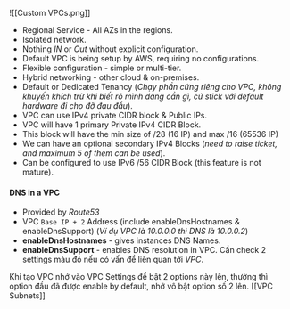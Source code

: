 ![[Custom VPCs.png]]
- Regional Service - All AZs in the regions.
- Isolated network.
- Nothing *IN* or *Out* without explicit configuration.
- Default VPC is being setup by AWS, requiring no configurations.
- Flexible configuration - simple or multi-tier.
- Hybrid networking - other cloud & on-premises.
- Default or Dedicated Tenancy (*Chạy phần cứng riêng cho VPC, không khuyến khích trừ khi biết rõ mình đang cần gì, cứ stick với default hardware đi cho đỡ đau đầu*).
- VPC can use IPv4 private CIDR block & Public IPs.
- VPC will have 1 primary Private IPv4 CIDR Block.
- This block will have the min size of /28 (16 IP) and max /16 (65536 IP)
- We can have an optional secondary IPv4 Blocks (*need to raise ticket, and maximum 5 of them can be used*).
- Can be configured to use IPv6 /56 CIDR Block (this feature is not mature).
#### DNS in a VPC
- Provided by *Route53*
- VPC `Base IP + 2` Address (include enableDnsHostnames & enableDnsSupport) (*Ví dụ VPC là 10.0.0.0 thì DNS là 10.0.0.2*)
- **enableDnsHostnames** - gives instances DNS Names.
- **enableDnsSupport** - enables DNS resolution in VPC.
Cần check 2 settings màu đỏ nếu có vấn đề liên quan tới *VPC*.

Khi tạo VPC nhớ vào VPC Settings để bật 2 options này lên, thường thì option đầu đã được enable by default, nhớ vô bật option số 2 lên.
[[VPC Subnets]]
